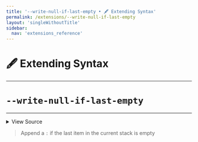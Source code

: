 ```yaml
---
title: '--write-null-if-last-empty • 🖋️ Extending Syntax'
permalink: /extensions/--write-null-if-last-empty
layout: 'singleWithoutTitle'
sidebar:
  nav: 'extensions_reference'
---
```


# 🖋️ Extending Syntax

---

# `--write-null-if-last-empty`

---



<details>
  <summary>View Source</summary>

{% highlight sh %}

if [ "$SHELLPEN_CONTEXT_RIGHT_INDEX" -ge 0 ]
then
  if [ -z "$BASH_PRE_43" ]
  then
    if [ "${SHELLPEN_SOURCE_CONTEXT_EMPTY[$SHELLPEN_CONTEXT_RIGHT_INDEX]}" = true ]
    then
      !fn --shellpen-private writeDSL : 
    fi
  else
    eval "
      if [ \"\${__SHELLPEN_CONTEXT_EMPTY_$SHELLPEN_SOURCE_ID[$SHELLPEN_CONTEXT_RIGHT_INDEX]}\" = \"true\" ]
      then
        !fn --shellpen-private writeDSL ':'
      fi
    "
  fi
fi
{% endhighlight %}

</details>



> Append a `:` if the last item in the current stack is empty







